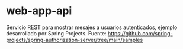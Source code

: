 # web-app-api
Servicio REST para mostrar mesajes a usuarios autenticados, ejemplo desarrollado por Spring Projects. Fuente: https://github.com/spring-projects/spring-authorization-server/tree/main/samples

